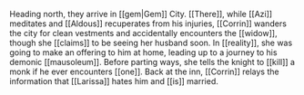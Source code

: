 Heading north, they arrive in [[gem|Gem]] City. [[There]], while [[Azi]] meditates and [[Aldous]] recuperates from his injuries, [[Corrin]] wanders the city for clean vestments and accidentally encounters the [[widow]], though she [[claims]] to be seeing her husband soon. In [[reality]], she was going to make an offering to him at home, leading up to a journey to his demonic [[mausoleum]]. Before parting ways, she tells the knight to [[kill]] a monk if he ever encounters [[one]]. Back at the inn, [[Corrin]] relays the information that [[Larissa]] hates him and [[is]] married.